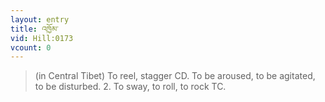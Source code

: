 ```yaml
---
layout: entry
title: འཁྱོམ་
vid: Hill:0173
vcount: 0
---
```

> (in Central Tibet) To reel, stagger CD\. To be aroused, to be agitated, to be disturbed\. 2\. To sway, to roll, to rock TC\.



